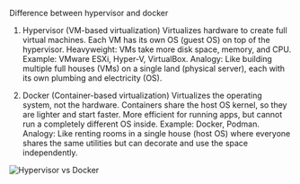 Difference between hypervisor and docker 
1. Hypervisor (VM-based virtualization)
Virtualizes hardware to create full virtual machines.
Each VM has its own OS (guest OS) on top of the hypervisor.
Heavyweight: VMs take more disk space, memory, and CPU.
Example: VMware ESXi, Hyper-V, VirtualBox.
Analogy: Like building multiple full houses (VMs) on a single land (physical server), each with its own plumbing and electricity (OS).

3. Docker (Container-based virtualization)
Virtualizes the operating system, not the hardware.
Containers share the host OS kernel, so they are lighter and start faster.
More efficient for running apps, but cannot run a completely different OS inside.
Example: Docker, Podman.
Analogy: Like renting rooms in a single house (host OS) where everyone shares the same utilities but can decorate and use the space independently.

![Hypervisor vs Docker](https://drive.google.com/uc?export=view&id=14wb2N_fU1ZE7W98i4pUGOmsIt0ENzrFt)

